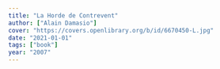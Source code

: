 ```yaml
---
title: "La Horde de Contrevent"
author: ["Alain Damasio"]
cover: "https://covers.openlibrary.org/b/id/6670450-L.jpg"
date: "2021-01-01"
tags: ["book"]
year: "2007"
---
```

